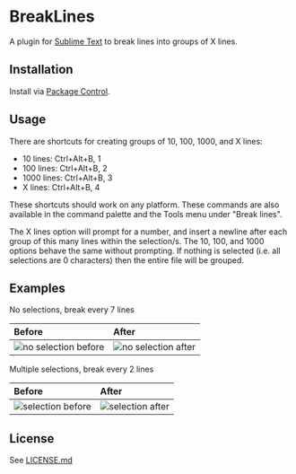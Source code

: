 # BreakLines
A plugin for [Sublime Text](http://www.sublimetext.com/) to break lines into groups of X lines.

## Installation

Install via [Package Control](https://packagecontrol.io/).

## Usage

There are shortcuts for creating groups of 10, 100, 1000, and X lines:

 - 10 lines: Ctrl+Alt+B, 1
 - 100 lines: Ctrl+Alt+B, 2
 - 1000 lines: Ctrl+Alt+B, 3
 - X lines: Ctrl+Alt+B, 4

These shortcuts should work on any platform. These commands are also available in the command palette and the Tools menu under "Break lines".

The X lines option will prompt for a number, and insert a newline after each group of this many lines within the selection/s. The 10, 100, and 1000 options behave the same without prompting. If nothing is selected (i.e. all selections are 0 characters) then the entire file will be grouped.

## Examples

No selections, break every 7 lines

| Before | After |
| :----- | :---- |
| ![no selection before](https://user-images.githubusercontent.com/7610940/42520324-de02eeaa-845d-11e8-8000-8c5a5ce91ff6.png) | ![no selection after](https://user-images.githubusercontent.com/7610940/42520177-8d1b6846-845d-11e8-8a45-fdc6c47306a3.png) |

Multiple selections, break every 2 lines

| Before | After |
| :----- | :---- |
| ![selection before](https://user-images.githubusercontent.com/7610940/42520182-8f452292-845d-11e8-81a3-d35aece49a42.png) | ![selection after](https://user-images.githubusercontent.com/7610940/42520184-910cdad4-845d-11e8-8cda-fafd1090acfb.png) |

## License

See [LICENSE.md](./LICENSE.md)